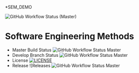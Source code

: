 *SEM_DEMO

![GitHub Workflow Status (Master)](https://img.shields.io/github/actions/workflow/status/ghost1100/sem/main.yml?branch=Master)

# Software Engineering Methods
* Master Build
  Status ![GitHub Workflow Status Master](https://img.shields.io/github/actions/workflow/status/ghost1100/sem/main.yml?branch=Master)
* Develop Branch
  Status ![GitHub Workflow Status Master](https://img.shields.io/github/actions/workflow/status/ghost1100/sem/main.yml?branch=Master)
* License
 [![LICENSE](https://img.shields.io/github/license/ghost1100/sem.svg?style=flat-square)](https://github.com/ghost1100/sem/blob/master/LICENSE)
* Release ![Releases
  ![GitHub Workflow Status Master](https://img.shields.io/github/actions/workflow/status/ghost1100/sem/main.yml?branch=Master)
